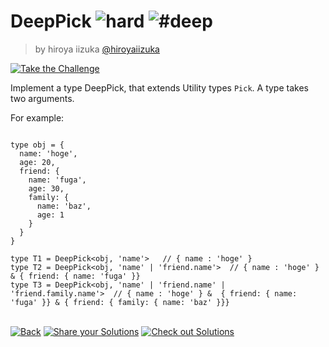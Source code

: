<!--info-header-start--><h1>DeepPick <img src="https://img.shields.io/badge/-hard-de3d37" alt="hard"/> <img src="https://img.shields.io/badge/-%23deep-999" alt="#deep"/></h1><blockquote><p>by hiroya iizuka <a href="https://github.com/hiroyaiizuka" target="_blank">@hiroyaiizuka</a></p></blockquote><p><a href="https://tsch.js.org/956/play" target="_blank"><img src="https://img.shields.io/badge/-Take%20the%20Challenge-3178c6?logo=typescript&logoColor=white" alt="Take the Challenge"/></a> </p><!--info-header-end-->

Implement a type DeepPick, that extends Utility types `Pick`. A type takes two arguments.

For example:

```

type obj = {
  name: 'hoge', 
  age: 20,
  friend: {
    name: 'fuga',
    age: 30,
    family: {
      name: 'baz',  
      age: 1 
    }
  }
}

type T1 = DeepPick<obj, 'name'>   // { name : 'hoge' }
type T2 = DeepPick<obj, 'name' | 'friend.name'>  // { name : 'hoge' } & { friend: { name: 'fuga' }}
type T3 = DeepPick<obj, 'name' | 'friend.name' |  'friend.family.name'>  // { name : 'hoge' } &  { friend: { name: 'fuga' }} & { friend: { family: { name: 'baz' }}}

```

<!--info-footer-start--><br><a href="../../README.md" target="_blank"><img src="https://img.shields.io/badge/-Back-grey" alt="Back"/></a> <a href="https://tsch.js.org/956/answer" target="_blank"><img src="https://img.shields.io/badge/-Share%20your%20Solutions-teal" alt="Share your Solutions"/></a> <a href="https://tsch.js.org/956/solutions" target="_blank"><img src="https://img.shields.io/badge/-Check%20out%20Solutions-de5a77?logo=awesome-lists&logoColor=white" alt="Check out Solutions"/></a> <!--info-footer-end-->